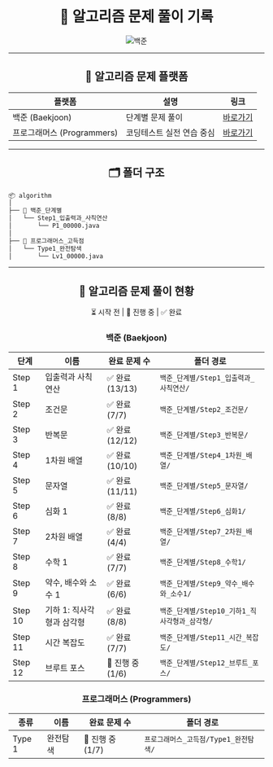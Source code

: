 <div align="center">

# 🧠 알고리즘 문제 풀이 기록

![백준](http://mazandi.herokuapp.com/api?handle=2zzimy&theme=warm)
</div>

---



<div align="center">

## 📌 알고리즘 문제 플랫폼

| 플랫폼                  | 설명             | 링크                                        |
|----------------------|----------------|-------------------------------------------|
| 백준 (Baekjoon)        | 단계별 문제 풀이      | [바로가기](https://www.acmicpc.net/step)      |
| 프로그래머스 (Programmers) | 코딩테스트 실전 연습 중심 | [바로가기](https://school.programmers.co.kr/) |

</div>

---

<div align="center">

## 🗂️ 폴더 구조

</div>

```bash
📦 algorithm
│
├── 📁 백준_단계별
│   └── Step1_입출력과_사칙연산
│       └── P1_00000.java
│
├── 📁 프로그래머스_고득점
│   └── Type1_완전탐색
│       └── Lv1_00000.java
```

---

<div align="center">

## 📖 알고리즘 문제 풀이 현황

⏳ 시작 전 | 🔄 진행 중 | ✅ 완료

### 백준 (Baekjoon)

| 단계      | 이름              | 완료 문제 수       | 폴더 경로                          |
|---------|-----------------|---------------|--------------------------------|
| Step 1  | 입출력과 사칙연산       | ✅ 완료 (13/13)  | `백준_단계별/Step1_입출력과_사칙연산/`      |
| Step 2  | 조건문             | ✅ 완료 (7/7)    | `백준_단계별/Step2_조건문/`            |
| Step 3  | 반복문             | ✅ 완료 (12/12)  | `백준_단계별/Step3_반복문/`            |
| Step 4  | 1차원 배열          | ✅ 완료 (10/10)  | `백준_단계별/Step4_1차원_배열/`         |
| Step 5  | 문자열             | ✅ 완료 (11/11)  | `백준_단계별/Step5_문자열/`            |
| Step 6  | 심화 1            | ✅ 완료 (8/8)    | `백준_단계별/Step6_심화1/`            |
| Step 7  | 2차원 배열          | ✅ 완료 (4/4)    | `백준_단계별/Step7_2차원_배열/`         |
| Step 8  | 수학 1            | ✅ 완료 (7/7)    | `백준_단계별/Step8_수학1/`            |
| Step 9  | 약수, 배수와 소수 1    | ✅ 완료 (6/6)    | `백준_단계별/Step9_약수_배수와_소수1/`     |
| Step 10 | 기하 1: 직사각형과 삼각형 | ✅ 완료 (8/8)    | `백준_단계별/Step10_기하1_직사각형과_삼각형/` |
| Step 11 | 시간 복잡도          | ✅ 완료 (7/7)    | `백준_단계별/Step11_시간_복잡도/`        |
| Step 12 | 브루트 포스          | 🔄 진행 중 (1/6) | `백준_단계별/Step12_브루트_포스/`        |

### 프로그래머스 (Programmers)

| 종류     | 이름   | 완료 문제 수       | 폴더 경로                    |
|--------|------|---------------|--------------------------|
| Type 1 | 완전탐색 | 🔄 진행 중 (1/7) | `프로그래머스_고득점/Type1_완전탐색/` |

</div>